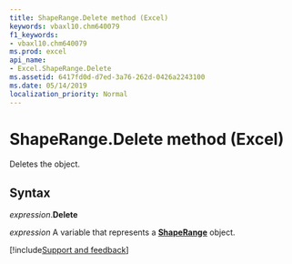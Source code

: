 ```yaml
---
title: ShapeRange.Delete method (Excel)
keywords: vbaxl10.chm640079
f1_keywords:
- vbaxl10.chm640079
ms.prod: excel
api_name:
- Excel.ShapeRange.Delete
ms.assetid: 6417fd0d-d7ed-3a76-262d-0426a2243100
ms.date: 05/14/2019
localization_priority: Normal
---
```



# ShapeRange.Delete method (Excel)

Deletes the object.


## Syntax

_expression_.**Delete**

_expression_ A variable that represents a **[ShapeRange](Excel.shaperange.md)** object.




[!include[Support and feedback](~/includes/feedback-boilerplate.md)]
